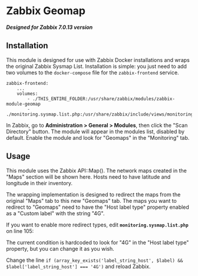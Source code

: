 # Zabbix Geomap
***Designed for Zabbix 7.0.13 version***

## Installation
This module is designed for use with Zabbix Docker installations and wraps the original Zabbix Sysmap List.
Installation is simple: you just need to add two volumes to the `docker-compose` file for the `zabbix-frontend` service.

```docker-compose
zabbix-frontend:
    ...
    volumes:
        - ./THIS_ENTIRE_FOLDER:/usr/share/zabbix/modules/zabbix-module-geomap
        - ./monitoring.sysmap.list.php:/usr/share/zabbix/include/views/monitoring.sysmap.list.php
```

In Zabbix, go to **Administration > General > Modules**, then click the "Scan Directory" button.
The module will appear in the modules list, disabled by default.
Enable the module and look for "Geomaps" in the "Monitoring" tab.

## Usage
This module uses the Zabbix API::Map(). The network maps created in the "Maps" section will be shown here.
Hosts need to have latitude and longitude in their inventory.

The wrapping implementation is designed to redirect the maps from the original "Maps" tab to this new "Geomaps" tab.
The maps you want to redirect to "Geomaps" need to have the "Host label type" property enabled as a "Custom label" with the string "4G".

If you want to enable more redirect types, edit **`monitoring.sysmap.list.php`** on line 105:

The current condition is hardcoded to look for "4G" in the "Host label type" property, but you can change it as you wish.

Change the line `if (array_key_exists('label_string_host', $label) && $label['label_string_host'] === '4G')` and reload Zabbix.